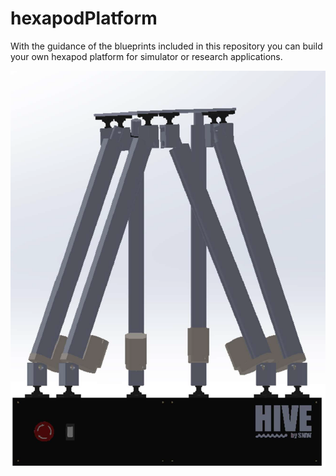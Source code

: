 # hexapodPlatform
With the guidance of the blueprints included in this repository you can build your own hexapod platform for simulator or research applications.

![hive](hive.png)
